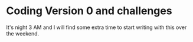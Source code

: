 # Coding Version 0 and challenges

It's night 3 AM and I will find some extra time to start writing with this over the weekend.